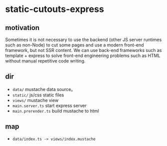 # static-cutouts-express

## motivation

Sometimes it is not necessary to use the backend (other JS server runtimes such as non-Node) to cut some pages and use a modern front-end framework, but not SSR content. We can use back-end frameworks such as template + express to solve front-end engineering problems such as HTML without manual repetitive code writing.

## dir

- `data/` mustache data source。
- `static/` js/css static files
- `views/` mustache view
- `main.server.ts` start express server
- `main.prerender.ts` build mustache to html
## map

- `data/index.ts -> views/index.mustache`